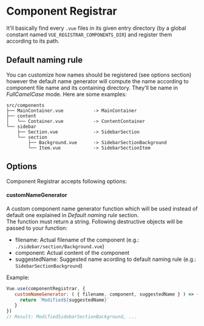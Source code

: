 # Component Registrar


It'll basically find every `.vue` files in its given entry directory (by a global constant named `VUE_REGISTRAR_COMPONENTS_DIR`) and register them according to its path.

## Default naming rule
You can customize how names should be registered (see options section) however the default name generator will compute the name according to component file name and its containing directory. They'll be name in _FullCamelCase_ mode. Here are some examples:  
```
src/components
├── MainContainer.vue           -> MainContainer
├── content
│   └── Container.vue           -> ContentContainer
└── sidebar
    ├── Section.vue             -> SidebarSection
    └── section
        ├── Background.vue      -> SidebarSectionBackground
        └── Item.vue            -> SidebarSectionItem
```

## Options

Component Registrar accepts following options:

#### customNameGenerator
A custom component name generator function which will be used instead of default one explained in _Default naming rule_ section.   
The function must return a string.
Following destructive objects will be passed to your function:
 * filename: Actual filename of the component (e.g.: `./sidebar/section/Background.vue`)
 * component: Actual content of the component
 * suggestedName: Suggested name acording to default naming rule (e.g.: `SidebarSectionBackground`)
 
 Example:
 ```javascript
Vue.use(componentRegistrar, {
    customNameGenerator: ( { filename, component, suggestedName } ) => {
      return `Modified${suggestedName}`
    }
})
// Result: ModifiedSidebarSectionBackground, ...
```